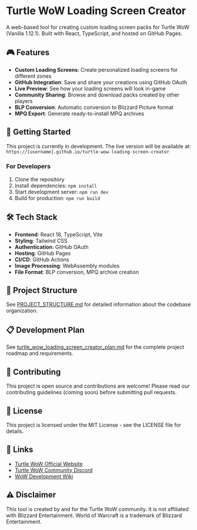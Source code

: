 # Turtle WoW Loading Screen Creator

A web-based tool for creating custom loading screen packs for Turtle WoW (Vanilla 1.12.1). Built with React, TypeScript, and hosted on GitHub Pages.

## 🎮 Features

- **Custom Loading Screens**: Create personalized loading screens for different zones
- **GitHub Integration**: Save and share your creations using GitHub OAuth
- **Live Preview**: See how your loading screens will look in-game
- **Community Sharing**: Browse and download packs created by other players
- **BLP Conversion**: Automatic conversion to Blizzard Picture format
- **MPQ Export**: Generate ready-to-install MPQ archives

## 🚀 Getting Started

This project is currently in development. The live version will be available at:
`https://[username].github.io/turtle-wow-loading-screen-creator`

### For Developers

1. Clone the repository
2. Install dependencies: `npm install`
3. Start development server: `npm run dev`
4. Build for production: `npm run build`

## 🛠️ Tech Stack

- **Frontend**: React 18, TypeScript, Vite
- **Styling**: Tailwind CSS
- **Authentication**: GitHub OAuth
- **Hosting**: GitHub Pages
- **CI/CD**: GitHub Actions
- **Image Processing**: WebAssembly modules
- **File Format**: BLP conversion, MPQ archive creation

## 📁 Project Structure

See [PROJECT_STRUCTURE.md](./PROJECT_STRUCTURE.md) for detailed information about the codebase organization.

## 📋 Development Plan

See [turtle_wow_loading_screen_creator_plan.md](./turtle_wow_loading_screen_creator_plan.md) for the complete project roadmap and requirements.

## 🤝 Contributing

This project is open source and contributions are welcome! Please read our contributing guidelines (coming soon) before submitting pull requests.

## 📄 License

This project is licensed under the MIT License - see the LICENSE file for details.

## 🔗 Links

- [Turtle WoW Official Website](https://turtle-wow.org/)
- [Turtle WoW Community Discord](https://discord.gg/turtlewow)
- [WoW Development Wiki](https://wowdev.wiki/)

## ⚠️ Disclaimer

This tool is created by and for the Turtle WoW community. It is not affiliated with Blizzard Entertainment. World of Warcraft is a trademark of Blizzard Entertainment.